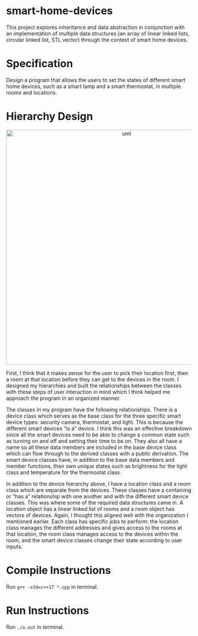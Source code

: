 # smart-home-devices
This project explores inheritance and data abstraction in conjunction with an implementation of multiple data structures 
(an array of linear linked lists, circular linked list, STL vector) through the context of smart home devices.

# Specification
Design a program that allows the users to set the states of different smart home devices, such as a smart lamp and a smart thermostat, in multiple rooms and locations.

# Hierarchy Design
<p align="center">
  <img width="637" alt="uml" src="https://github.com/ployniti/smart-home-devices/assets/145937137/5bb7d6e0-1913-4472-bd7f-175517299c74">
</p>

First, I think that it makes sense for the user to pick their location first, then a room at that location before they can get to the devices in the room. 
I designed my hierarchies and built the relationships between the classes with these steps of user interaction in mind which I think helped me approach the program in an organized manner.

The classes in my program have the following relationships. 
There is a device class which serves as the base class for the three specific smart device types: security camera, thermostat, and light. 
This is because the different smart devices “is a” device. I think this was an effective breakdown since all the smart devices need to be able to change a common state 
such as turning on and off and setting their time to be on. 
They also all have a name so all these data members are included in the base device class which can flow through to the derived classes with a public derivation. 
The smart device classes have, in addition to the base data members and member functions, their own unique states such as brightness for the light class and temperature for the thermostat class.

In addition to the device hierarchy above, I have a location class and a room class which are separate from the devices. 
These classes have a containing or “has a” relationship with one another and with the different smart device classes. 
This was where some of the required data structures came in. A location object has a linear linked list of rooms and a room object has vectors of devices. 
Again, I thought this aligned well with the organization I mentioned earlier. 
Each class has specific jobs to perform: the location class manages the different addresses and gives access to the rooms at that location, 
the room class manages access to the devices within the room, and the smart device classes change their state according to user inputs. 

# Compile Instructions
Run `g++ -std=c++17 *.cpp` in terminal.

# Run Instructions
Run `./a.out` in terminal.
